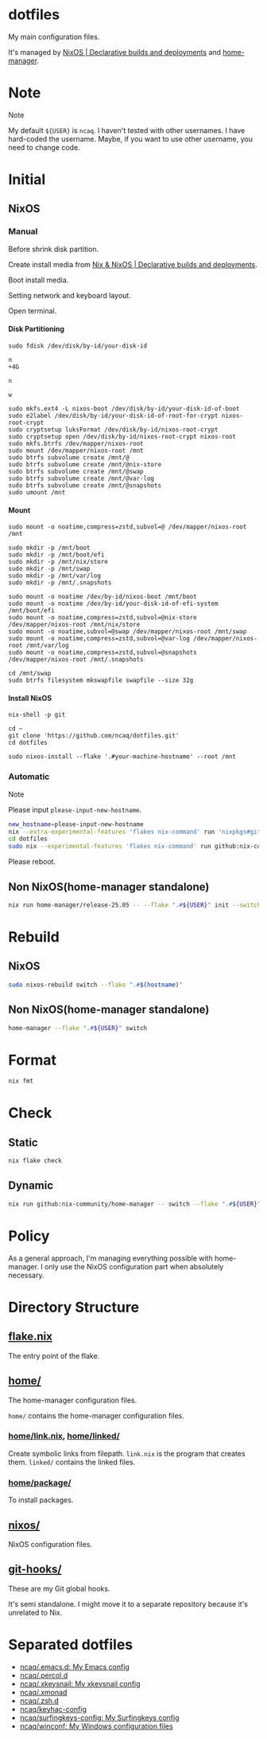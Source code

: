 # dotfiles

My main configuration files.

It's managed by
[NixOS | Declarative builds and deployments](https://nixos.org/) and
[home-manager](https://github.com/nix-community/home-manager).

# Note

> [!NOTE]
> My default `${USER}` is `ncaq`.
> I haven't tested with other usernames.
> I have hard-coded the username.
> Maybe, if you want to use other username, you need to change code.

# Initial

## NixOS

### Manual

Before shrink disk partition.

Create install media from [Nix & NixOS | Declarative builds and deployments](https://nixos.org/).

Boot install media.

Setting network and keyboard layout.

Open terminal.

#### Disk Partitioning

```console
sudo fdisk /dev/disk/by-id/your-disk-id
```

```
n
+4G
```

```
n
```

```
w
```

```console
sudo mkfs.ext4 -L nixos-boot /dev/disk/by-id/your-disk-id-of-boot
sudo e2label /dev/disk/by-id/your-disk-id-of-root-for-crypt nixos-root-crypt
sudo cryptsetup luksFormat /dev/disk/by-id/nixos-root-crypt
sudo cryptsetup open /dev/disk/by-id/nixos-root-crypt nixos-root
sudo mkfs.btrfs /dev/mapper/nixos-root
sudo mount /dev/mapper/nixos-root /mnt
sudo btrfs subvolume create /mnt/@
sudo btrfs subvolume create /mnt/@nix-store
sudo btrfs subvolume create /mnt/@swap
sudo btrfs subvolume create /mnt/@var-log
sudo btrfs subvolume create /mnt/@snapshots
sudo umount /mnt
```

#### Mount

```console
sudo mount -o noatime,compress=zstd,subvol=@ /dev/mapper/nixos-root /mnt

sudo mkdir -p /mnt/boot
sudo mkdir -p /mnt/boot/efi
sudo mkdir -p /mnt/nix/store
sudo mkdir -p /mnt/swap
sudo mkdir -p /mnt/var/log
sudo mkdir -p /mnt/.snapshots

sudo mount -o noatime /dev/by-id/nixos-boot /mnt/boot
sudo mount -o noatime /dev/by-id/your-disk-id-of-efi-system /mnt/boot/efi
sudo mount -o noatime,compress=zstd,subvol=@nix-store /dev/mapper/nixos-root /mnt/nix/store
sudo mount -o noatime,subvol=@swap /dev/mapper/nixos-root /mnt/swap
sudo mount -o noatime,compress=zstd,subvol=@var-log /dev/mapper/nixos-root /mnt/var/log
sudo mount -o noatime,compress=zstd,subvol=@snapshots /dev/mapper/nixos-root /mnt/.snapshots

cd /mnt/swap
sudo btrfs filesystem mkswapfile swapfile --size 32g
```

#### Install NixOS

``` console
nix-shell -p git

cd ~
git clone 'https://github.com/ncaq/dotfiles.git'
cd dotfiles

sudo nixos-install --flake '.#your-machine-hostname' --root /mnt
```

### Automatic

> [!NOTE]
> Please input `please-input-new-hostname`.

``` zsh
new_hostname=please-input-new-hostname
nix --extra-experimental-features 'flakes nix-command' run 'nixpkgs#git' -- clone https://github.com/ncaq/dotfiles.git
cd dotfiles
sudo nix --experimental-features 'flakes nix-command' run github:nix-community/disko/latest -- --flake ".#${new_hostname}"
```

Please reboot.

## Non NixOS(home-manager standalone)

``` zsh
nix run home-manager/release-25.05 -- --flake ".#${USER}" init --switch .
```

# Rebuild

## NixOS

``` zsh
sudo nixos-rebuild switch --flake ".#$(hostname)"
```

## Non NixOS(home-manager standalone)

``` zsh
home-manager --flake ".#${USER}" switch
```

# Format

``` zsh
nix fmt
```

# Check

## Static

``` zsh
nix flake check
```

## Dynamic

``` zsh
nix run github:nix-community/home-manager -- switch --flake ".#${USER}" -n -b backup
```

# Policy

As a general approach,
I'm managing everything possible with home-manager.
I only use the NixOS configuration part when absolutely necessary.

# Directory Structure

## [flake.nix](./flake.nix)

The entry point of the flake.

## [home/](./home/)

The home-manager configuration files.

`home/` contains the home-manager configuration files.

### [home/link.nix](./home/link.nix), [home/linked/](./home/linked/)

Create symbolic links from filepath.
`link.nix` is the program that creates them.
`linked/` contains the linked files.

### [home/package/](./home/package/)

To install packages.

## [nixos/](./nixos/)

NixOS configuration files.

## [git-hooks/](./git-hooks/)

These are my Git global hooks.

It's semi standalone.
I might move it to a separate repository because it's unrelated to Nix.

# Separated dotfiles

* [ncaq/.emacs.d: My Emacs config](https://github.com/ncaq/.emacs.d)
* [ncaq/.percol.d](https://github.com/ncaq/.percol.d)
* [ncaq/.xkeysnail: My xkeysnail config](https://github.com/ncaq/.xkeysnail)
* [ncaq/.xmonad](https://github.com/ncaq/.xmonad)
* [ncaq/.zsh.d](https://github.com/ncaq/.zsh.d)
* [ncaq/keyhac-config](https://github.com/ncaq/keyhac-config)
* [ncaq/surfingkeys-config: My Surfingkeys config](https://github.com/ncaq/surfingkeys-config)
* [ncaq/winconf: My Windows configuration files](https://github.com/ncaq/winconf)
